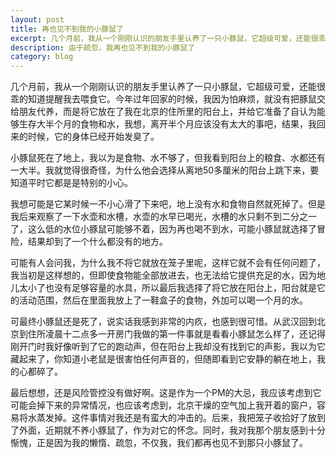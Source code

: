 ```yaml
---
layout: post
title: 再也见不到我的小豚鼠了
excerpt: 几个月前，我从一个刚刚认识的朋友手里认养了一只小豚鼠，它超级可爱，还能很乖的知道提醒我去喂食...
description: 由于疏忽，我再也见不到我的小豚鼠了
category: blog
---
```


几个月前，我从一个刚刚认识的朋友手里认养了一只小豚鼠，它超级可爱，还能很乖的知道提醒我去喂食它。今年过年回家的时候，我因为怕麻烦，就没有把豚鼠交给朋友代养，而是将它放在了我在北京的住所里的阳台上，并给它准备了自认为能够生存大半个月的食物和水，我想，离开半个月应该没有太大的事吧，结果，我回来的时候，它的身体已经开始发臭了。

小豚鼠死在了地上，我以为是食物、水不够了，但我看到阳台上的粮食、水都还有一大半。我就觉得很奇怪，为什么他会选择从离地50多厘米的阳台上跳下来，要知道平时它都是是特别的小心。

我想可能是它某时候一不小心滑了下来吧，地上没有水和食物自然就死掉了。但是我后来观察了一下水壶和水槽，水壶的水早已喝光，水槽的水只剩不到二分之一了，这么低的水位小豚鼠可能够不着，因为再也喝不到水，可能小豚鼠就选择了冒险，结果却到了一个什么都没有的地方。

可能有人会问我，为什么我不将它就放在笼子里呢，这样它就不会有任何问题了，我当初是这样想的，但即使食物能全部放进去，也无法给它提供充足的水，因为地儿太小了也没有足够容量的水具，所以最后我选择了将它放在阳台上，阳台就是它的活动范围，然后在里面我放上了一鞋盒子的食物，外加可以喝一个月的水。

可最终小豚鼠还是死了，说实话我感到非常的内疚，也感到很可惜。从武汉回到北京到住所凌晨十二点多一开房门我做的第一件事就是看看小豚鼠怎么样了，还记得刚开门时我好像听到了它的跑动声，但在阳台上我却没有找到它的声影，我以为它藏起来了，你知道小老鼠是很害怕任何声音的，但随即看到它安静的躺在地上，我的心都碎了。

最后想想，还是风险管控没有做好啊。这是作为一个PM的大忌，我应该考虑到它可能会掉下来的异常情况，也应该考虑到，北京干燥的空气加上我开着的窗户，容易将水蒸发掉。这件事情对我还是有蛮大的冲击的。后来，我把笼子收拾好了放到了外面，近期就不养小豚鼠了，作为对它的怀念。同时，我对我那个朋友感到十分惭愧，正是因为我的懒惰、疏忽，不仅我，我们都再也见不到那只小豚鼠了。